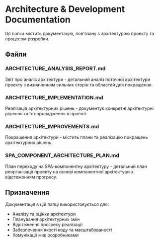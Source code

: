 # Architecture & Development Documentation

Ця папка містить документацію, пов'язану з архітектурою проекту та процесом розробки.

## Файли

### ARCHITECTURE_ANALYSIS_REPORT.md
Звіт про аналіз архітектури - детальний аналіз поточної архітектури проекту з визначенням сильних сторін та областей для покращення.

### ARCHITECTURE_IMPLEMENTATION.md
Реалізація архітектурних рішень - документує конкретні архітектурні рішення та їх впровадження в проекті.

### ARCHITECTURE_IMPROVEMENTS.md
Покращення архітектури - містить плани та реалізацію покращень архітектурних рішень.

### SPA_COMPONENT_ARCHITECTURE_PLAN.md
План переходу на SPA-компонентну архітектуру - детальний план реорганізації проекту на основі компонентної архітектури з відстеженням прогресу.

## Призначення
Документація в цій папці використовується для:
- Аналізу та оцінки архітектури
- Планування архітектурних змін
- Відстеження прогресу реалізації
- Забезпечення якості коду та масштабованості
- Комунікації між розробниками 
